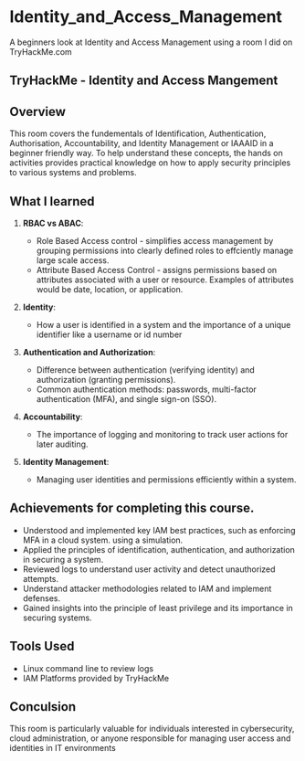 # Identity_and_Access_Management
A beginners look at Identity and Access Management using a room I did on TryHackMe.com

## TryHackMe - Identity and Access Mangement

## Overview
This room covers the fundementals of Identification, Authentication, Authorisation, Accountability, and Identity Management or IAAAID in a beginner friendly way. To help understand these concepts, the hands on activities provides practical knowledge on how to apply security principles to various systems and problems.

## What I learned
1. **RBAC vs ABAC**:
   - Role Based Access control - simplifies access management by grouping permissions into clearly defined roles to effciently manage large scale access.
   - Attribute Based Access Control - assigns permissions based on attributes associated with a user or resource. Examples of attributes would be date, location, or application.

2. **Identity**:
   - How a user is identified in a system and the importance of a unique identifier like a username or id number
  
3. **Authentication and Authorization**:
   - Difference between authentication (verifying identity) and authorization (granting permissions).
   - Common authentication methods: passwords, multi-factor authentication (MFA), and single sign-on (SSO).
     
4. **Accountability**:
   - The importance of logging and monitoring to track user actions for later auditing.
  
5. **Identity Management**:
    - Managing user identities and permissions efficiently within a system.

## Achievements for completing this course.
- Understood and implemented key IAM best practices, such as enforcing MFA in a cloud system. using a simulation.
- Applied the principles of identification, authentication, and authorization in securing a system.
- Reviewed logs to understand user activity and detect unauthorized attempts.
- Understand attacker methodologies related to IAM and implement defenses.
- Gained insights into the principle of least privilege and its importance in securing systems.

## Tools Used 
- Linux command line to review logs
- IAM Platforms provided by TryHackMe

## Conculsion 
This room is particularly valuable for individuals interested in cybersecurity, cloud administration, or anyone responsible for managing user access and identities in IT environments
